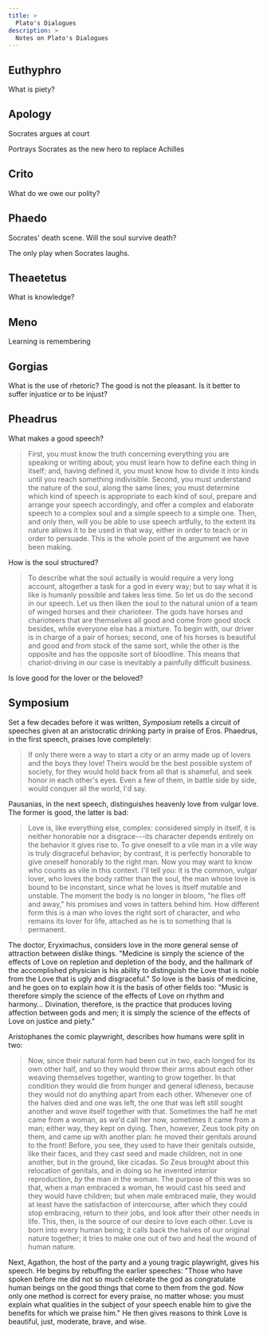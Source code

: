 ```yaml
---
title: >
  Plato's Dialogues
description: >
  Notes on Plato's Dialogues
---
```


## Euthyphro

What is piety?

## Apology

Socrates argues at court

Portrays Socrates as the new hero to replace Achilles

## Crito

What do we owe our polity?

## Phaedo

Socrates' death scene. Will the soul survive death?

The only play when Socrates laughs.

## Theaetetus

What is knowledge?

## Meno

Learning is remembering

## Gorgias

What is the use of rhetoric? The good is not the pleasant. Is it better to suffer injustice or to be injust?

## Pheadrus

What makes a good speech?

> First, you must know the truth concerning everything you are speaking or writing about; you must learn how to define each thing in itself; and, having defined it, you must know how to divide it into kinds until you reach something indivisible. Second, you must understand the nature of the soul, along the same lines; you must determine which kind of speech is appropriate to each kind of soul, prepare and arrange your speech accordingly, and offer a complex and elaborate speech to a complex soul and a simple speech to a simple one. Then, and only then, will you be able to use speech artfully, to the extent its nature allows it to be used in that way, either in order to teach or in order to persuade. This is the whole point of the argument we have been making.

How is the soul structured?

> To describe what the soul actually is would require a very long account, altogether a task for a god in every way; but to say what it is like is humanly possible and takes less time. So let us do the second in our speech. Let us then liken the soul to the natural union of a team of winged horses and their charioteer. The gods have horses and charioteers that are themselves all good and come from good stock besides, while everyone else has a mixture. To begin with, our driver is in charge of a pair of horses; second, one of his horses is beautiful and good and from stock of the same sort, while the other is the opposite and has the opposite sort of bloodline. This means that chariot-driving in our case is inevitably a painfully difficult business.

Is love good for the lover or the beloved?

## Symposium

Set a few decades before it was written, _Symposium_ retells a circuit of speeches given at an aristocratic drinking party in praise of Eros. Phaedrus, in the first speech, praises love completely:

> If only there were a way to start a city or an army made up of lovers and the boys they love! Theirs would be the best possible system of society, for they would hold back from all that is shameful, and seek honor in each other's eyes. Even a few of them, in battle side by side, would conquer all the world, I'd say.

Pausanias, in the next speech, distinguishes heavenly love from vulgar love. The former is good, the latter is bad:

> Love is, like everything else, complex: considered simply in itself, it is neither honorable nor a disgrace---its character depends entirely on the behavior it gives rise to. To give oneself to a vile man in a vile way is truly disgraceful behavior; by contrast, it is perfectly honorable to give oneself honorably to the right man. Now you may want to know who counts as vile in this context. I'll tell you: it is the common, vulgar lover, who loves the body rather than the soul, the man whose love is bound to be inconstant, since what he loves is itself mutable and unstable. The moment the body is no longer in bloom, "he flies off and away," his promises and vows in tatters behind him. How different form this is a man who loves the right sort of character, and who remains its lover for life, attached as he is to something that is permanent.

The doctor, Eryximachus, considers love in the more general sense of attraction between dislike things. "Medicine is simply the science of the effects of Love on repletion and depletion of the body, and the hallmark of the accomplished physician is his ability to distinguish the Love that is noble from the Love that is ugly and disgraceful." So love is the basis of medicine, and he goes on to explain how it is the basis of other fields too: "Music is therefore simply the science of the effects of Love on rhythm and harmony... Divination, therefore, is the practice that produces loving affection between gods and men; it is simply the science of the effects of Love on justice and piety."

Aristophanes the comic playwright, describes how humans were split in two:

> Now, since their natural form had been cut in two, each longed for its own other half, and so they would throw their arms about each other weaving themselves together, wanting to grow together. In that condition they would die from hunger and general idleness, because they would not do anything apart from each other. Whenever one of the halves died and one was left, the one that was left still sought another and wove itself together with that. Sometimes the half he met came from a woman, as we'd call her now, sometimes it came from a man; either way, they kept on dying.
> Then, however, Zeus took pity on them, and came up with another plan: he moved their genitals around to the front! Before, you see, they used to have their genitals outside, like their faces, and they cast seed and made children, not in one another, but in the ground, like cicadas. So Zeus brought about this relocation of genitals, and in doing so he invented interior reproduction, _by_ the man _in_ the woman. The purpose of this was so that, when a man embraced a woman, he would cast his seed and they would have children; but when male embraced male, they would at least have the satisfaction of intercourse, after which they could stop embracing, return to their jobs, and look after their other needs in life. This, then, is the source of our desire to love each other. Love is born into every human being; it calls back the halves of our original nature together; it tries to make one out of two and heal the wound of human nature.

Next, Agathon, the host of the party and a young tragic playwright, gives his speech. He begins by rebuffing the earlier speeches: "Those who have spoken before me did not so much celebrate the god as congratulate human beings on the good things that come to them from the god. Now only one method is correct for every praise, no matter whose: you must explain what qualities in the subject of your speech enable him to give the benefits for which we praise him." He then gives reasons to think Love is beautiful, just, moderate, brave, and wise.
